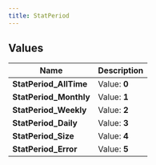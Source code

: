 ```yaml
---
title: StatPeriod
---
```


## Values

| Name | Description |
| ---- | ----------- |
| **StatPeriod\_AllTime** | Value: **0** |
| **StatPeriod\_Monthly** | Value: **1** |
| **StatPeriod\_Weekly** | Value: **2** |
| **StatPeriod\_Daily** | Value: **3** |
| **StatPeriod\_Size** | Value: **4** |
| **StatPeriod\_Error** | Value: **5** |

